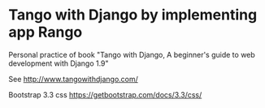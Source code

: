 # Tango with Django by implementing app Rango

Personal practice of book "Tango with Django, A beginner's guide to web development with Django 1.9"

See http://www.tangowithdjango.com/

Bootstrap 3.3 css https://getbootstrap.com/docs/3.3/css/

